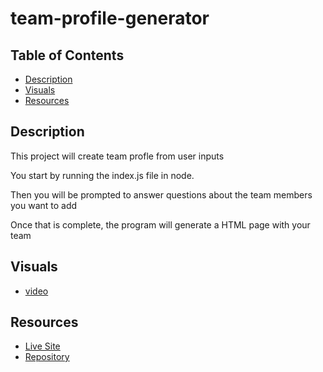 # team-profile-generator

## Table of Contents
- [Description](#description)
- [Visuals](Visuals)
- [Resources](Resources)

## Description

This project will create team profle from user inputs

You start by running the index.js file in node.

Then you will be prompted to answer questions about the team members you want to add

Once that is complete, the program will generate a HTML page with your team

## Visuals
- [video]()

## Resources
- [Live Site](https://sdivachuk.github.io/team-profile-generator/)
- [Repository](https://github.com/sdivachuk/)
